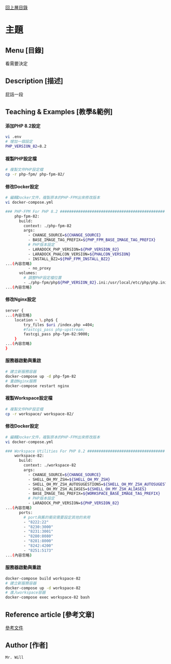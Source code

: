 [回上層目錄](../README.md)

# 主題

## **Menu [目錄]**
看需要決定

## **Description [描述]**
屁話一段

## **Teaching & Examples [教學&範例]**

#### 添加PHP 8.2設定
```bash
vi .env
# 增加一個設定
PHP_VERSION_82=8.2
```

#### 複製PHP設定檔
```bash
# 複製文件PHP設定檔
cp -r php-fpm/ php-fpm-82/
```

#### 修改Docker設定
```bash
# 編輯Docker文件，複製原本的PHP-FPM出來修改版本
vi docker-compose.yml 

### PHP-FPM For PHP 8.2 ##############################################
    php-fpm-82:
      build:
        context: ./php-fpm-82
        args:
          - CHANGE_SOURCE=${CHANGE_SOURCE}
          - BASE_IMAGE_TAG_PREFIX=${PHP_FPM_BASE_IMAGE_TAG_PREFIX}
          # PHP版本設定
          - LARADOCK_PHP_VERSION=${PHP_VERSION_82}
          - LARADOCK_PHALCON_VERSION=${PHALCON_VERSION}
          - INSTALL_BZ2=${PHP_FPM_INSTALL_BZ2}
...(內容忽略)
          - no_proxy
      volumes:
        # 調整PHP設定檔位置
        - ./php-fpm/php${PHP_VERSION_82}.ini:/usr/local/etc/php/php.ini
...(內容忽略)
```

#### 修改Nginx設定
```bash
server {
...(內容忽略)
    location ~ \.php$ {
        try_files $uri /index.php =404;
        #fastcgi_pass php-upstream;
        fastcgi_pass php-fpm-82:9000;
    }
...(內容忽略)
}
```

#### 服務器啟動與重啟
```bash
# 建立新服務容器
docker-compose up -d php-fpm-82
# 重啟Nginx服務
docker-compose restart nginx
```

#### 複製Workspace設定檔
```bash
# 複製文件PHP設定檔
cp -r workspace/ workspace-82/
```

#### 修改Docker設定
```bash
# 編輯Docker文件，複製原本的PHP-FPM出來修改版本
vi docker-compose.yml 

### Workspace Utilities For PHP 8.2 ##################################
    workspace-82:
      build:
        context: ./workspace-82
        args:
          - CHANGE_SOURCE=${CHANGE_SOURCE}
          - SHELL_OH_MY_ZSH=${SHELL_OH_MY_ZSH}
          - SHELL_OH_MY_ZSH_AUTOSUGESTIONS=${SHELL_OH_MY_ZSH_AUTOSUGESTIONS}
          - SHELL_OH_MY_ZSH_ALIASES=${SHELL_OH_MY_ZSH_ALIASES}
          - BASE_IMAGE_TAG_PREFIX=${WORKSPACE_BASE_IMAGE_TAG_PREFIX}
          # PHP版本設定
          - LARADOCK_PHP_VERSION=${PHP_VERSION_82}
...(內容忽略)
      ports:
        # port與舊的衝突需要設定其他的來用
        - "8222:22"
        - "8230:3000"
        - "8231:3001"
        - "8280:8080"
        - "8281:8000"
        - "8242:4200"
        - "8251:5173"
...(內容忽略)
```

#### 服務器啟動與重啟
```bash
docker-compose build workspace-82
# 建立新服務容器
docker-compose up -d workspace-82
# 進入workspace容器
docker-compose exec workspace-82 bash
```

## **Reference article [參考文章]**
[參考文件](網址)

## **Author [作者]**
`Mr. Will`
